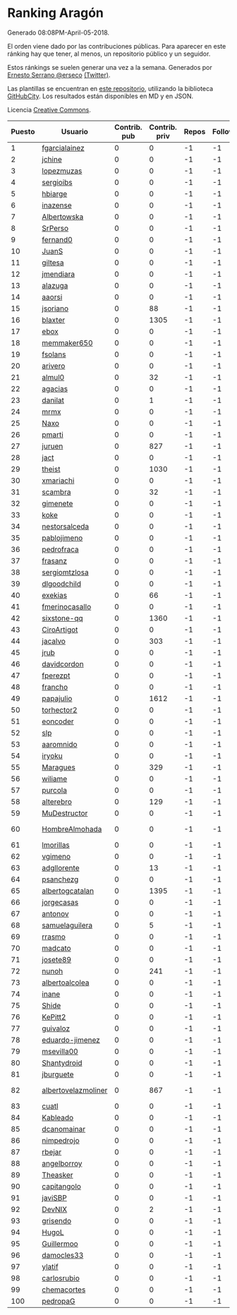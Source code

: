 # Ranking Aragón

Generado 08:08PM-April-05-2018.

El orden viene dado por las contribuciones públicas. Para aparecer en este ránking hay que tener, al menos, un repositorio público y un seguidor.

Estos ránkings se suelen generar una vez a la semana. Generados por [Ernesto Serrano @erseco](https://github.com/erseco/) [(Twitter)](https://twitter.com/erseco).

Las plantillas se encuentran en [este repositorio](https://github.com/iblancasa/GH-Spanish-Ranking), utilizando la biblioteca [GitHubCity](https://github.com/iblancasa/GitHubCity). Los resultados están disponibles en MD y en JSON.

Licencia [Creative Commons](https://creativecommons.org/licenses/by/4.0/).

| Puesto   |  Usuario  | Contrib. pub | Contrib. priv |Repos| Followers | Desde |  Avatar  |
|----------|-----------|--------------|---------------|-----|-----------|-------|----------|
|1|[fgarcialainez](https://github.com/fgarcialainez)|0|0|-1|-1||![fgarcialainez]()|
|2|[jchine](https://github.com/jchine)|0|0|-1|-1||![jchine]()|
|3|[lopezmuzas](https://github.com/lopezmuzas)|0|0|-1|-1||![lopezmuzas]()|
|4|[sergioibs](https://github.com/sergioibs)|0|0|-1|-1||![sergioibs]()|
|5|[hbiarge](https://github.com/hbiarge)|0|0|-1|-1||![hbiarge]()|
|6|[inazense](https://github.com/inazense)|0|0|-1|-1||![inazense]()|
|7|[Albertowska](https://github.com/Albertowska)|0|0|-1|-1||![Albertowska]()|
|8|[SrPerso](https://github.com/SrPerso)|0|0|-1|-1||![SrPerso]()|
|9|[fernand0](https://github.com/fernand0)|0|0|-1|-1||![fernand0]()|
|10|[JuanS](https://github.com/JuanS)|0|0|-1|-1||![JuanS]()|
|11|[giltesa](https://github.com/giltesa)|0|0|-1|-1||![giltesa]()|
|12|[jmendiara](https://github.com/jmendiara)|0|0|-1|-1||![jmendiara]()|
|13|[alazuga](https://github.com/alazuga)|0|0|-1|-1||![alazuga]()|
|14|[aaorsi](https://github.com/aaorsi)|0|0|-1|-1||![aaorsi]()|
|15|[jsoriano](https://github.com/jsoriano)|0|88|-1|-1||![jsoriano]()|
|16|[blaxter](https://github.com/blaxter)|0|1305|-1|-1||![blaxter]()|
|17|[ebox](https://github.com/ebox)|0|0|-1|-1||![ebox]()|
|18|[memmaker650](https://github.com/memmaker650)|0|0|-1|-1||![memmaker650]()|
|19|[fsolans](https://github.com/fsolans)|0|0|-1|-1||![fsolans]()|
|20|[arivero](https://github.com/arivero)|0|0|-1|-1||![arivero]()|
|21|[almul0](https://github.com/almul0)|0|32|-1|-1||![almul0]()|
|22|[agacias](https://github.com/agacias)|0|0|-1|-1||![agacias]()|
|23|[danilat](https://github.com/danilat)|0|1|-1|-1||![danilat]()|
|24|[mrmx](https://github.com/mrmx)|0|0|-1|-1||![mrmx]()|
|25|[Naxo](https://github.com/Naxo)|0|0|-1|-1||![Naxo]()|
|26|[pmarti](https://github.com/pmarti)|0|0|-1|-1||![pmarti]()|
|27|[juruen](https://github.com/juruen)|0|827|-1|-1||![juruen]()|
|28|[jact](https://github.com/jact)|0|0|-1|-1||![jact]()|
|29|[theist](https://github.com/theist)|0|1030|-1|-1||![theist]()|
|30|[xmariachi](https://github.com/xmariachi)|0|0|-1|-1||![xmariachi]()|
|31|[scambra](https://github.com/scambra)|0|32|-1|-1||![scambra]()|
|32|[gimenete](https://github.com/gimenete)|0|0|-1|-1||![gimenete]()|
|33|[koke](https://github.com/koke)|0|0|-1|-1||![koke]()|
|34|[nestorsalceda](https://github.com/nestorsalceda)|0|0|-1|-1||![nestorsalceda]()|
|35|[pablojimeno](https://github.com/pablojimeno)|0|0|-1|-1||![pablojimeno]()|
|36|[pedrofraca](https://github.com/pedrofraca)|0|0|-1|-1||![pedrofraca]()|
|37|[frasanz](https://github.com/frasanz)|0|0|-1|-1||![frasanz]()|
|38|[sergiomtzlosa](https://github.com/sergiomtzlosa)|0|0|-1|-1||![sergiomtzlosa]()|
|39|[dlgoodchild](https://github.com/dlgoodchild)|0|0|-1|-1||![dlgoodchild]()|
|40|[exekias](https://github.com/exekias)|0|66|-1|-1||![exekias]()|
|41|[fmerinocasallo](https://github.com/fmerinocasallo)|0|0|-1|-1||![fmerinocasallo]()|
|42|[sixstone-qq](https://github.com/sixstone-qq)|0|1360|-1|-1||![sixstone-qq]()|
|43|[CiroArtigot](https://github.com/CiroArtigot)|0|0|-1|-1||![CiroArtigot]()|
|44|[jacalvo](https://github.com/jacalvo)|0|303|-1|-1||![jacalvo]()|
|45|[jrub](https://github.com/jrub)|0|0|-1|-1||![jrub]()|
|46|[davidcordon](https://github.com/davidcordon)|0|0|-1|-1||![davidcordon]()|
|47|[fperezpt](https://github.com/fperezpt)|0|0|-1|-1||![fperezpt]()|
|48|[francho](https://github.com/francho)|0|0|-1|-1||![francho]()|
|49|[papajulio](https://github.com/papajulio)|0|1612|-1|-1||![papajulio]()|
|50|[torhector2](https://github.com/torhector2)|0|0|-1|-1||![torhector2]()|
|51|[eoncoder](https://github.com/eoncoder)|0|0|-1|-1||![eoncoder]()|
|52|[slp](https://github.com/slp)|0|0|-1|-1||![slp]()|
|53|[aaromnido](https://github.com/aaromnido)|0|0|-1|-1||![aaromnido]()|
|54|[iryoku](https://github.com/iryoku)|0|0|-1|-1||![iryoku]()|
|55|[Maragues](https://github.com/Maragues)|0|329|-1|-1||![Maragues]()|
|56|[wiliame](https://github.com/wiliame)|0|0|-1|-1||![wiliame]()|
|57|[purcola](https://github.com/purcola)|0|0|-1|-1||![purcola]()|
|58|[alterebro](https://github.com/alterebro)|0|129|-1|-1||![alterebro]()|
|59|[MuDestructor](https://github.com/MuDestructor)|0|0|-1|-1||![MuDestructor]()|
|60|[HombreAlmohada](https://github.com/HombreAlmohada)|0|0|-1|-1||![HombreAlmohada]()|
|61|[lmorillas](https://github.com/lmorillas)|0|0|-1|-1||![lmorillas]()|
|62|[vgimeno](https://github.com/vgimeno)|0|0|-1|-1||![vgimeno]()|
|63|[adgllorente](https://github.com/adgllorente)|0|13|-1|-1||![adgllorente]()|
|64|[psanchezg](https://github.com/psanchezg)|0|0|-1|-1||![psanchezg]()|
|65|[albertogcatalan](https://github.com/albertogcatalan)|0|1395|-1|-1||![albertogcatalan]()|
|66|[jorgecasas](https://github.com/jorgecasas)|0|0|-1|-1||![jorgecasas]()|
|67|[antonov](https://github.com/antonov)|0|0|-1|-1||![antonov]()|
|68|[samuelaguilera](https://github.com/samuelaguilera)|0|5|-1|-1||![samuelaguilera]()|
|69|[rrasmo](https://github.com/rrasmo)|0|0|-1|-1||![rrasmo]()|
|70|[madcato](https://github.com/madcato)|0|0|-1|-1||![madcato]()|
|71|[josete89](https://github.com/josete89)|0|0|-1|-1||![josete89]()|
|72|[nunoh](https://github.com/nunoh)|0|241|-1|-1||![nunoh]()|
|73|[albertoalcolea](https://github.com/albertoalcolea)|0|0|-1|-1||![albertoalcolea]()|
|74|[inane](https://github.com/inane)|0|0|-1|-1||![inane]()|
|75|[Shide](https://github.com/Shide)|0|0|-1|-1||![Shide]()|
|76|[KePitt2](https://github.com/KePitt2)|0|0|-1|-1||![KePitt2]()|
|77|[guivaloz](https://github.com/guivaloz)|0|0|-1|-1||![guivaloz]()|
|78|[eduardo-jimenez](https://github.com/eduardo-jimenez)|0|0|-1|-1||![eduardo-jimenez]()|
|79|[msevilla00](https://github.com/msevilla00)|0|0|-1|-1||![msevilla00]()|
|80|[Shantydroid](https://github.com/Shantydroid)|0|0|-1|-1||![Shantydroid]()|
|81|[jburguete](https://github.com/jburguete)|0|0|-1|-1||![jburguete]()|
|82|[albertovelazmoliner](https://github.com/albertovelazmoliner)|0|867|-1|-1||![albertovelazmoliner]()|
|83|[cuatl](https://github.com/cuatl)|0|0|-1|-1||![cuatl]()|
|84|[Kableado](https://github.com/Kableado)|0|0|-1|-1||![Kableado]()|
|85|[dcanomainar](https://github.com/dcanomainar)|0|0|-1|-1||![dcanomainar]()|
|86|[nimpedrojo](https://github.com/nimpedrojo)|0|0|-1|-1||![nimpedrojo]()|
|87|[rbejar](https://github.com/rbejar)|0|0|-1|-1||![rbejar]()|
|88|[angelborroy](https://github.com/angelborroy)|0|0|-1|-1||![angelborroy]()|
|89|[Theasker](https://github.com/Theasker)|0|0|-1|-1||![Theasker]()|
|90|[capitangolo](https://github.com/capitangolo)|0|0|-1|-1||![capitangolo]()|
|91|[javiSBP](https://github.com/javiSBP)|0|0|-1|-1||![javiSBP]()|
|92|[DevNIX](https://github.com/DevNIX)|0|2|-1|-1||![DevNIX]()|
|93|[grisendo](https://github.com/grisendo)|0|0|-1|-1||![grisendo]()|
|94|[HugoL](https://github.com/HugoL)|0|0|-1|-1||![HugoL]()|
|95|[Guillermoo](https://github.com/Guillermoo)|0|0|-1|-1||![Guillermoo]()|
|96|[damocles33](https://github.com/damocles33)|0|0|-1|-1||![damocles33]()|
|97|[ylatif](https://github.com/ylatif)|0|0|-1|-1||![ylatif]()|
|98|[carlosrubio](https://github.com/carlosrubio)|0|0|-1|-1||![carlosrubio]()|
|99|[chemacortes](https://github.com/chemacortes)|0|0|-1|-1||![chemacortes]()|
|100|[pedropaG](https://github.com/pedropaG)|0|0|-1|-1||![pedropaG]()|
